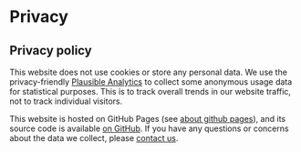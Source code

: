 # Privacy

## Privacy policy

This website does not use cookies or store any personal data. We use the privacy-friendly [Plausible Analytics](https://plausible.io) to collect some anonymous usage data for statistical purposes. This is to track overall trends in our website traffic, not to track individual visitors.

This website is hosted on GitHub Pages (see [about github pages](https://docs.github.com/en/pages/getting-started-with-github-pages/about-github-pages#data-collection)), and its source code is available [on GitHub](https://github.com/DTC-Glaciers/dtc-glaciers.github.io). If you have any questions or concerns about the data we collect, please [contact us](contact).

